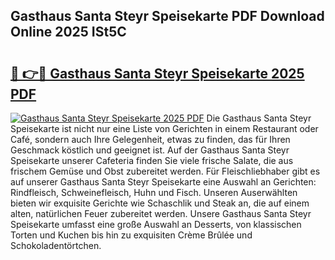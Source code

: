 ## Gasthaus Santa Steyr Speisekarte PDF Download Online 2025 ISt5C

# <h2><a href="http://gcdpwpe.nevu.top/?p=Gasthaus+Santa+Steyr+Speisekarte">🔗 👉🔴 Gasthaus Santa Steyr Speisekarte 2025 PDF</a></h2>

[![Gasthaus Santa Steyr Speisekarte 2025 PDF](https://i.imgur.com/dBaPXMq.png)](http://gcdpwpe.nevu.top/?p=Gasthaus+Santa+Steyr+Speisekarte)
Die Gasthaus Santa Steyr Speisekarte ist nicht nur eine Liste von Gerichten in einem Restaurant oder Café, sondern auch Ihre Gelegenheit, etwas zu finden, das für Ihren Geschmack köstlich und geeignet ist. Auf der Gasthaus Santa Steyr Speisekarte unserer Cafeteria finden Sie viele frische Salate, die aus frischem Gemüse und Obst zubereitet werden. Für Fleischliebhaber gibt es auf unserer Gasthaus Santa Steyr Speisekarte eine Auswahl an Gerichten: Rindfleisch, Schweinefleisch, Huhn und Fisch. Unseren Auserwählten bieten wir exquisite Gerichte wie Schaschlik und Steak an, die auf einem alten, natürlichen Feuer zubereitet werden. Unsere Gasthaus Santa Steyr Speisekarte umfasst eine große Auswahl an Desserts, von klassischen Torten und Kuchen bis hin zu exquisiten Crème Brûlée und Schokoladentörtchen.
